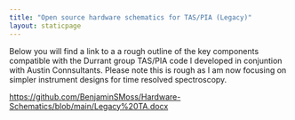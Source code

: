 ```yaml
---
title: "Open source hardware schematics for TAS/PIA (Legacy)"
layout: staticpage
---
```

Below you will find a link to a a rough outline of the key components compatible with the Durrant group TAS/PIA code I developed in conjuntion with Austin Connsultants. Please note this is rough as I am now focusing on simpler instrument designs for time resolved spectroscopy.

 https://github.com/BenjaminSMoss/Hardware-Schematics/blob/main/Legacy%20TA.docx